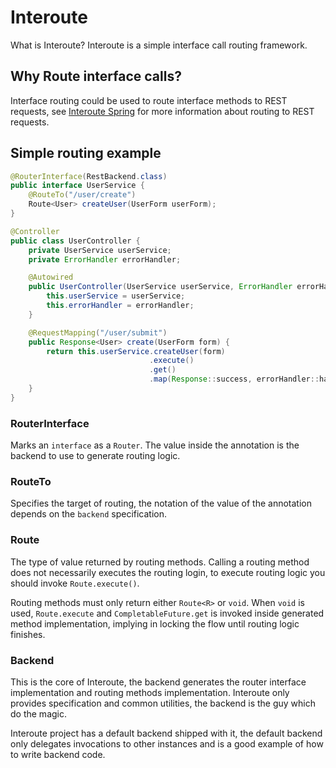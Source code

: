 # Interoute

What is Interoute? Interoute is a simple interface call routing framework.

## Why Route interface calls?

Interface routing could be used to route interface methods to REST requests, see [Interoute Spring](https://github.com/JonathanxD/InterouteSpring) for more information about routing to REST requests.

## Simple routing example

```java
@RouterInterface(RestBackend.class)
public interface UserService {
    @RouteTo("/user/create")
    Route<User> createUser(UserForm userForm);
}

@Controller
public class UserController {
    private UserService userService;
    private ErrorHandler errorHandler;

    @Autowired
    public UserController(UserService userService, ErrorHandler errorHandler) {
        this.userService = userService;
        this.errorHandler = errorHandler;
    }

    @RequestMapping("/user/submit")
    public Response<User> create(UserForm form) {
        return this.userService.createUser(form)
                               .execute()
                               .get()
                               .map(Response::success, errorHandler::handle);
    }
}
```

### RouterInterface

Marks an `interface` as a `Router`. The value inside the annotation is the backend to use to generate routing logic.

### RouteTo

Specifies the target of routing, the notation of the value of the annotation depends on the `backend` specification.

### Route

The type of value returned by routing methods. Calling a routing method does not necessarily executes the routing login, to execute routing logic you should invoke `Route.execute()`.

Routing methods must only return either `Route<R>` or `void`. When `void` is used, `Route.execute` and `CompletableFuture.get` is invoked inside generated method implementation, implying in locking the flow until routing logic finishes.

### Backend

This is the core of Interoute, the backend generates the router interface implementation and routing methods implementation. Interoute only provides specification and common utilities, the backend is the guy which do the magic.

Interoute project has a default backend shipped with it, the default backend only delegates invocations to other instances and is a good example of how to write backend code.
